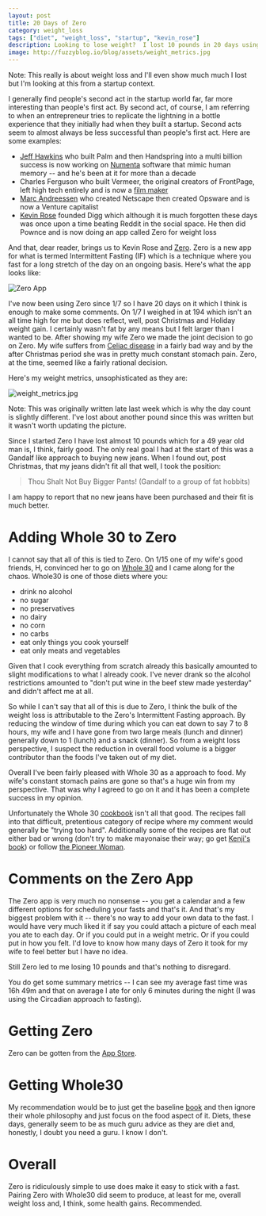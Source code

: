 ```yaml
---
layout: post
title: 20 Days of Zero
category: weight_loss
tags: ["diet", "weight_loss", "startup", "kevin_rose"]
description: Looking to lose weight?  I lost 10 pounds in 20 days using Zero and Whole 30
image: http://fuzzyblog.io/blog/assets/weight_metrics.jpg
---
```

Note: This really is about weight loss and I'll even show much much I lost but I'm looking at this from a startup context.

I generally find people's second act in the startup world far, far more interesting than people's first act.  By second act, of course, I am referring to when an entrepreneur tries to replicate the lightning in a bottle experience that they initially had when they built a startup.  Second acts seem to almost always be less successful than people's first act.  Here are some examples:

* [Jeff Hawkins](https://en.wikipedia.org/wiki/Jeff_Hawkins) who built Palm and then Handspring into a multi billion success is now working on [Numenta](https://en.wikipedia.org/wiki/Numenta) software that mimic human memory -- and he's been at it for more than a decade
* Charles Ferguson who built Vermeer, the original creators of FrontPage, left high tech entirely and is now a [film maker](https://en.wikipedia.org/wiki/Charles_Ferguson_(filmmaker))
* [Marc Andreessen](https://en.wikipedia.org/wiki/Marc_Andreessen) who created Netscape then created Opsware and is now a Venture capitalist
* [Kevin Rose](https://en.wikipedia.org/wiki/Kevin_Rose) founded Digg which although it is much forgotten these days was once upon a time beating Reddit in the social space.  He then did Pownce and is now doing an app called Zero for weight loss

And that, dear reader, brings us to Kevin Rose and [Zero](https://medium.com/@kevinrose/introducing-zero-a-new-app-to-help-you-fast-209935e8245d).  Zero is a new app for what is termed Intermittent Fasting (IF) which is a technique where you fast for a long stretch of the day on an ongoing basis.  Here's what the app looks like:

![Zero App](https://cdn-images-1.medium.com/max/873/1*C9hnNf_51CYUoTl_MFBeYA.png)

I've now been using Zero since 1/7 so I have 20 days on it which I think is enough to make some comments.  On 1/7 I weighed in at 194 which isn't an all time high for me but does reflect, well, post Christmas and Holiday weight gain.  I certainly wasn't fat by any means but I felt larger than I wanted to be.  After showing my wife Zero we made the joint decision to go on Zero.  My wife suffers from [Celiac disease](https://en.wikipedia.org/wiki/Coeliac_disease) in a fairly bad way and by the after Christmas period she was in pretty much constant stomach pain.  Zero, at the time, seemed like a fairly rational decision.

Here's my weight metrics, unsophisticated as they are:

![weight_metrics.jpg](/blog/assets/weight_metrics.jpg)

Note: This was originally written late last week which is why the day count is slightly different.  I've lost about another pound since this was written but it wasn't worth updating the picture.

Since I started Zero I have lost almost 10 pounds which for a 49 year old man is, I think, fairly good.  The only real goal I had at the start of this was a Gandalf like approach to buying new jeans.  When I found out, post Christmas, that my jeans didn't fit all that well, I took the position:

> Thou Shalt Not Buy Bigger Pants! (Gandalf to a group of fat hobbits)

I am happy to report that no new jeans have been purchased and their fit is much better.

# Adding Whole 30 to Zero

I cannot say that all of this is tied to Zero.  On 1/15 one of my wife's good friends, H, convinced her to go on [Whole 30](http://whole30.com/) and I came along for the chaos.  Whole30 is one of those diets where you: 

* drink no alcohol
* no sugar
* no preservatives
* no dairy
* no corn
* no carbs
* eat only things you cook yourself
* eat only meats and vegetables

Given that I cook everything from scratch already this basically amounted to slight modifications to what I already cook.  I've never drank so the alcohol restrictions amounted to "don't put wine in the beef stew made yesterday" and didn't affect me at all. 

So while I can't say that all of this is due to Zero, I think the bulk of the weight loss is attributable to the Zero's Intermittent Fasting approach.  By reducing the window of time during which you can eat down to say 7 to 8 hours, my wife and I have gone from two large meals (lunch and dinner) generally down to 1 (lunch) and a snack (dinner).  So from a weight loss perspective, I suspect the reduction in overall food volume is a bigger contributor than the foods I've taken out of my diet.

Overall I've been fairly pleased with Whole 30 as a approach to food.  My wife's constant stomach pains are gone so that's a huge win from my perspective.  That was why I agreed to go on it and it has been a complete success in my opinion.

Unfortunately the Whole 30  [cookbook](https://www.amazon.com/gp/product/0544854411?ie=UTF8&tag=whole3009c-20&camp=1789&linkCode=xm2&creativeASIN=0544854411) isn't all that good.  The recipes fall into that difficult, pretentious category of recipe where my comment would generally be "trying too hard".  Additionally some of the recipes are flat out either bad or wrong (don't try to make mayonaise their way; go get [Kenji's book](https://www.amazon.com/Food-Lab-Cooking-Through-Science/dp/0393081087/ref=sr_1_1?s=books&ie=UTF8&qid=1485516745&sr=1-1&keywords=kenji+lopez+alt)) or follow [the Pioneer Woman](http://thepioneerwoman.com/food-and-friends/how-to-make-mayonnaise/).

# Comments on the Zero App

The Zero app is very much no nonsense -- you get a calendar and a few different options for scheduling your fasts and that's it.  And that's my biggest problem with it -- there's no way to add your own data to the fast.  I would have very much liked it if say you could attach a picture of each meal you ate to each day.  Or if you could put in a weight metric.  Or if you could put in how you felt.  I'd love to know how many days of Zero it took for my wife to feel better but I have no idea.

Still Zero led to me losing 10 pounds and that's nothing to disregard.

You do get some summary metrics -- I can see my average fast time was 16h 49m and that on average I ate for only 6 minutes during the night (I was using the Circadian approach to fasting).

# Getting Zero

Zero can be gotten from the [App Store](https://itunes.apple.com/us/app/zero-fasting-tracker/id1168348542?mt=8).

# Getting Whole30

My recommendation would be to just get the baseline [book](https://www.amazon.com/Whole30-30-Day-Guide-Health-Freedom/dp/0544609719) and then ignore their whole philosophy and just focus on the food aspect of it.  Diets, these days, generally seem to be as much guru advice as they are diet and, honestly, I doubt you need a guru.  I know I don't.

# Overall

Zero is ridiculously simple to use does make it easy to stick with a fast.  Pairing Zero with Whole30 did seem to produce, at least for me, overall weight loss and, I think, some health gains.  Recommended.